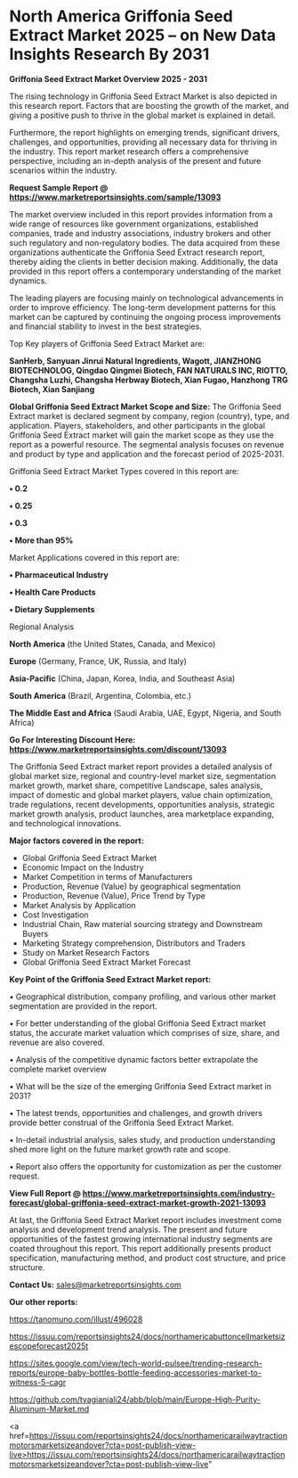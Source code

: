  # North America Griffonia Seed Extract Market 2025 – on New Data Insights Research By 2031

<Strong> Griffonia Seed Extract Market Overview 2025 - 2031</strong>

The rising technology in Griffonia Seed Extract Market is also depicted in this research report. Factors that are boosting the growth of the market, and giving a positive push to thrive in the global market is explained in detail.

Furthermore, the report highlights on emerging trends, significant drivers, challenges, and opportunities, providing all necessary data for thriving in the industry. This report market research offers a comprehensive perspective, including an in-depth analysis of the present and future scenarios within the industry.

<strong>Request Sample Report @ <a href=https://www.marketreportsinsights.com/sample/13093>https://www.marketreportsinsights.com/sample/13093</a></strong>

The market overview included in this report provides information from a wide range of resources like government organizations, established companies, trade and industry associations, industry brokers and other such regulatory and non-regulatory bodies. The data acquired from these organizations authenticate the Griffonia Seed Extract research report, thereby aiding the clients in better decision making. Additionally, the data provided in this report offers a contemporary understanding of the market dynamics.

The leading players are focusing mainly on technological advancements in order to improve efficiency. The long-term development patterns for this market can be captured by continuing the ongoing process improvements and financial stability to invest in the best strategies.

Top Key players of Griffonia Seed Extract Market are:

<strong>SanHerb, Sanyuan Jinrui Natural Ingredients, Wagott, JIANZHONG BIOTECHNOLOG, Qingdao Qingmei Biotech, FAN NATURALS INC, RIOTTO, Changsha Luzhi, Changsha Herbway Biotech, Xian Fugao, Hanzhong TRG Biotech, Xian Sanjiang</strong>

<strong><b>Global Griffonia Seed Extract Market Scope and Size:</b></strong>
The Griffonia Seed Extract market is declared segment by company, region (country), type, and application. Players, stakeholders, and other participants in the global Griffonia Seed Extract market will gain the market scope as they use the report as a powerful resource. The segmental analysis focuses on revenue and product by type and application and the forecast period of 2025-2031.

Griffonia Seed Extract Market Types covered in this report are:

<strong>• 0.2

• 0.25

• 0.3

• More than 95%</strong>

Market Applications covered in this report are:

<strong>• Pharmaceutical Industry

• Health Care Products

• Dietary Supplements</strong> 

Regional Analysis

<strong>North America</strong> (the United States, Canada, and Mexico)

<strong>Europe</strong> (Germany, France, UK, Russia, and Italy)

<strong>Asia-Pacific</strong> (China, Japan, Korea, India, and Southeast Asia)

<strong>South America</strong> (Brazil, Argentina, Colombia, etc.)

<strong>The Middle East and Africa</strong> (Saudi Arabia, UAE, Egypt, Nigeria, and South Africa)

<strong>Go For Interesting Discount Here: <a href=https://www.marketreportsinsights.com/discount/13093>https://www.marketreportsinsights.com/discount/13093</a></strong>

The Griffonia Seed Extract market report provides a detailed analysis of global market size, regional and country-level market size, segmentation market growth, market share, competitive Landscape, sales analysis, impact of domestic and global market players, value chain optimization, trade regulations, recent developments, opportunities analysis, strategic market growth analysis, product launches, area marketplace expanding, and technological innovations.

<strong><b>Major factors covered in the report:</b></strong>
<ul>
  <li>Global Griffonia Seed Extract Market </li>
  <li>Economic Impact on the Industry</li>
  <li>Market Competition in terms of Manufacturers</li>
  <li>Production, Revenue (Value) by geographical segmentation</li>
  <li>Production, Revenue (Value), Price Trend by Type</li>
  <li>Market Analysis by Application</li>
  <li>Cost Investigation</li>
  <li>Industrial Chain, Raw material sourcing strategy and Downstream Buyers</li>
  <li>Marketing Strategy comprehension, Distributors and Traders</li>
  <li>Study on Market Research Factors</li>
  <li>Global Griffonia Seed Extract Market Forecast</li>
</ul>

<strong><b>Key Point of the Griffonia Seed Extract Market report:</b></strong>

• Geographical distribution, company profiling, and various other market segmentation are provided in the report.

• For better understanding of the global Griffonia Seed Extract market status, the accurate market valuation which comprises of size, share, and revenue are also covered.

• Analysis of the competitive dynamic factors better extrapolate the complete market overview

• What will be the size of the emerging Griffonia Seed Extract market in 2031?

• The latest trends, opportunities and challenges, and growth drivers provide better construal of the Griffonia Seed Extract Market.

• In-detail industrial analysis, sales study, and production understanding shed more light on the future market growth rate and scope.

• Report also offers the opportunity for customization as per the customer request.

<strong><b>View Full Report @ <a href=https://www.marketreportsinsights.com/industry-forecast/global-griffonia-seed-extract-market-growth-2021-13093>https://www.marketreportsinsights.com/industry-forecast/global-griffonia-seed-extract-market-growth-2021-13093</a></b></strong>


At last, the Griffonia Seed Extract Market report includes investment come analysis and development trend analysis. The present and future opportunities of the fastest growing international industry segments are coated throughout this report. This report additionally presents product specification, manufacturing method, and product cost structure, and price structure.

<strong>Contact Us:</strong>
sales@marketreportsinsights.com

<strong>Our other reports:</strong>

<a href=https://tanomuno.com/illust/496028>https://tanomuno.com/illust/496028</a>

<a href=https://issuu.com/reportsinsights24/docs/northamericabuttoncellmarketsizescopeforecast2025t>https://issuu.com/reportsinsights24/docs/northamericabuttoncellmarketsizescopeforecast2025t</a>

<a href=https://sites.google.com/view/tech-world-pulsee/trending-research-reports/europe-baby-bottles-bottle-feeding-accessories-market-to-witness-5-cagr>https://sites.google.com/view/tech-world-pulsee/trending-research-reports/europe-baby-bottles-bottle-feeding-accessories-market-to-witness-5-cagr</a>

<a href=https://github.com/tyagianjali24/abb/blob/main/Europe-High-Purity-Aluminum-Market.md>https://github.com/tyagianjali24/abb/blob/main/Europe-High-Purity-Aluminum-Market.md</a>

<a href=https://issuu.com/reportsinsights24/docs/northamericarailwaytractionmotorsmarketsizeandover?cta=post-publish-view-live>https://issuu.com/reportsinsights24/docs/northamericarailwaytractionmotorsmarketsizeandover?cta=post-publish-view-live</a>"
